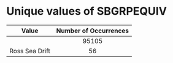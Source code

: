 
Unique values of SBGRPEQUIV
===========================

|Value|Number of Occurrences|
| :---: | :---: |
||95105|
|Ross Sea Drift|56|
